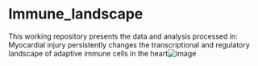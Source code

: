 # Immune_landscape
This working repository presents the data and analysis processed in: Myocardial injury persistently changes the transcriptional and regulatory landscape of adaptive immune cells in the heart![image](https://github.com/SrivastavaLab-ICL/Immune_landscape/assets/95703100/988bd8fa-2b6b-4faa-ae42-63813799c43a)
